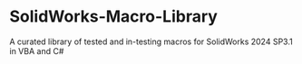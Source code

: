 # SolidWorks-Macro-Library
A curated library of tested and in-testing macros for SolidWorks 2024 SP3.1 in VBA and C#

